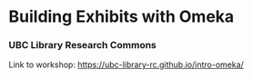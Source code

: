 # Building Exhibits with Omeka
### UBC Library Research Commons
   
Link to workshop: https://ubc-library-rc.github.io/intro-omeka/
